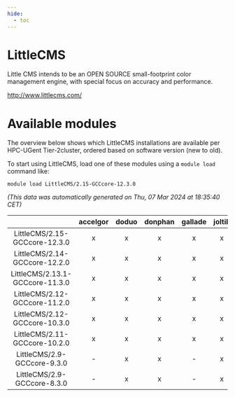 ```yaml
---
hide:
  - toc
---
```


LittleCMS
=========


Little CMS intends to be an OPEN SOURCE small-footprint color management engine, with special focus on accuracy and performance.

http://www.littlecms.com/
# Available modules


The overview below shows which LittleCMS installations are available per HPC-UGent Tier-2cluster, ordered based on software version (new to old).

To start using LittleCMS, load one of these modules using a `module load` command like:

```shell
module load LittleCMS/2.15-GCCcore-12.3.0
```

*(This data was automatically generated on Thu, 07 Mar 2024 at 18:35:40 CET)*  

| |accelgor|doduo|donphan|gallade|joltik|skitty|
| :---: | :---: | :---: | :---: | :---: | :---: | :---: |
|LittleCMS/2.15-GCCcore-12.3.0|x|x|x|x|x|x|
|LittleCMS/2.14-GCCcore-12.2.0|x|x|x|x|x|x|
|LittleCMS/2.13.1-GCCcore-11.3.0|x|x|x|x|x|x|
|LittleCMS/2.12-GCCcore-11.2.0|x|x|x|x|x|x|
|LittleCMS/2.12-GCCcore-10.3.0|x|x|x|x|x|x|
|LittleCMS/2.11-GCCcore-10.2.0|x|x|x|x|x|x|
|LittleCMS/2.9-GCCcore-9.3.0|-|x|x|-|x|x|
|LittleCMS/2.9-GCCcore-8.3.0|-|x|x|-|x|x|
